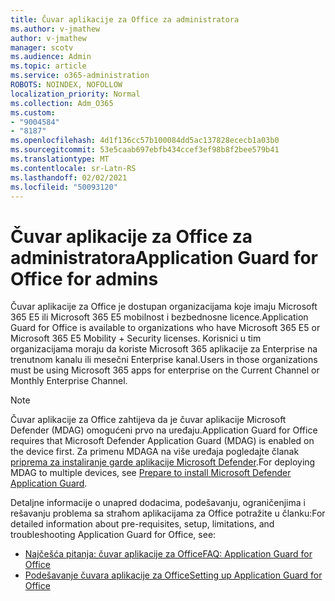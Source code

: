 ```yaml
---
title: Čuvar aplikacije za Office za administratora
ms.author: v-jmathew
author: v-jmathew
manager: scotv
ms.audience: Admin
ms.topic: article
ms.service: o365-administration
ROBOTS: NOINDEX, NOFOLLOW
localization_priority: Normal
ms.collection: Adm_O365
ms.custom:
- "9004584"
- "8187"
ms.openlocfilehash: 4d1f136cc57b100084dd5ac137828ececb1a03b0
ms.sourcegitcommit: 53e5caab697ebfb434ccef3ef98b8f2bee579b41
ms.translationtype: MT
ms.contentlocale: sr-Latn-RS
ms.lasthandoff: 02/02/2021
ms.locfileid: "50093120"
---
```

# <a name="application-guard-for-office-for-admins"></a><span data-ttu-id="01210-102">Čuvar aplikacije za Office za administratora</span><span class="sxs-lookup"><span data-stu-id="01210-102">Application Guard for Office for admins</span></span>

<span data-ttu-id="01210-103">Čuvar aplikacije za Office je dostupan organizacijama koje imaju Microsoft 365 E5 ili Microsoft 365 E5 mobilnost i bezbednosne licence.</span><span class="sxs-lookup"><span data-stu-id="01210-103">Application Guard for Office is available to organizations who have Microsoft 365 E5 or Microsoft 365 E5 Mobility + Security licenses.</span></span> <span data-ttu-id="01210-104">Korisnici u tim organizacijama moraju da koriste Microsoft 365 aplikacije za Enterprise na trenutnom kanalu ili mesečni Enterprise kanal.</span><span class="sxs-lookup"><span data-stu-id="01210-104">Users in those organizations must be using Microsoft 365 apps for enterprise on the Current Channel or Monthly Enterprise Channel.</span></span>

> [!NOTE]
> <span data-ttu-id="01210-105">Čuvar aplikacije za Office zahtijeva da je čuvar aplikacije Microsoft Defender (MDAG) omogućeni prvo na uređaju.</span><span class="sxs-lookup"><span data-stu-id="01210-105">Application Guard for Office requires that Microsoft Defender Application Guard (MDAG) is enabled on the device first.</span></span> <span data-ttu-id="01210-106">Za primenu MDAGA na više uređaja pogledajte članak [priprema za instaliranje garde aplikacije Microsoft Defender](https://docs.microsoft.com/windows/security/threat-protection/microsoft-defender-application-guard/install-md-app-guard).</span><span class="sxs-lookup"><span data-stu-id="01210-106">For deploying MDAG to multiple devices, see [Prepare to install Microsoft Defender Application Guard](https://docs.microsoft.com/windows/security/threat-protection/microsoft-defender-application-guard/install-md-app-guard).</span></span>

<span data-ttu-id="01210-107">Detaljne informacije o unapred dodacima, podešavanju, ograničenjima i rešavanju problema sa straћom aplikacijama za Office potražite u članku:</span><span class="sxs-lookup"><span data-stu-id="01210-107">For detailed information about pre-requisites, setup, limitations, and troubleshooting Application Guard for Office, see:</span></span>

- [<span data-ttu-id="01210-108">Najčešća pitanja: čuvar aplikacije za Office</span><span class="sxs-lookup"><span data-stu-id="01210-108">FAQ: Application Guard for Office</span></span>](https://support.microsoft.com/office/application-guard-for-office-9e0fb9c2-ffad-43bf-8ba3-78f785fdba46)
- [<span data-ttu-id="01210-109">Podešavanje čuvara aplikacije za Office</span><span class="sxs-lookup"><span data-stu-id="01210-109">Setting up Application Guard for Office</span></span>](https://docs.microsoft.com/microsoft-365/security/office-365-security/install-app-guard)
